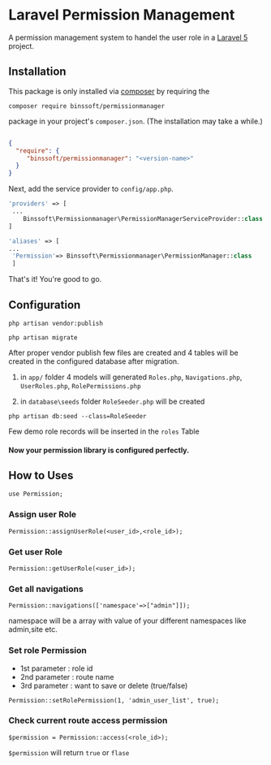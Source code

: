 # Laravel Permission Management

A permission management system to handel the user role in a [Laravel 5](http://www.laravel.com) project.

  

## Installation

This package is only installed via [composer](http://getcomposer.org) by requiring the 

`composer require binssoft/permissionmanager`

 package in your project's `composer.json`. (The installation may take a while.)

  

```json

{
  "require": {
     "binssoft/permissionmanager": "<version-name>"
  }
}

```

  

Next, add the service provider to `config/app.php`.

```php
'providers' => [
 ...
    Binssoft\Permissionmanager\PermissionManagerServiceProvider::class
]
```
```php
'aliases' => [
...
 'Permission'=> Binssoft\Permissionmanager\PermissionManager::class
 ]
```

That's it!  You're good to go.

  

## Configuration
```
php artisan vendor:publish
```
```
php artisan migrate
```

After proper vendor publish few files are created and 4 tables will be created in the configured database after migration. 

1) in `app/` folder 4 models will generated `Roles.php`, `Navigations.php`, `UserRoles.php`, `RolePermissions.php`

2) in `database\seeds` folder `RoleSeeder.php` will be created

```
php artisan db:seed --class=RoleSeeder
```
Few demo role records will be inserted in the `roles` Table
  

#### Now your permission library is configured perfectly.
 
## How to Uses
```
use Permission;
```
### Assign user Role
```
Permission::assignUserRole(<user_id>,<role_id>);
```
### Get user Role

```
Permission::getUserRole(<user_id>);
```
### Get all navigations
```
Permission::navigations(['namespace'=>["admin"]]); 
```
namespace will be a array with value of your different namespaces like admin,site etc.

### Set role Permission

 - 1st parameter : role id
 - 2nd parameter : route name
 - 3rd parameter : want to save or delete (true/false)

```
Permission::setRolePermission(1, 'admin_user_list', true); 
```

### Check current route access permission
```
$permission = Permission::access(<role_id>);
```
`$permission` will return `true` or `flase`
